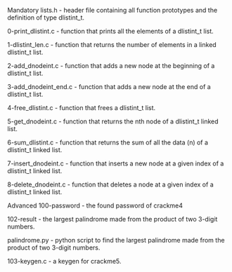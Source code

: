 Mandatory
lists.h - header file containing all function prototypes and the definition of type dlistint_t.

0-print_dlistint.c - function that prints all the elements of a dlistint_t list.

1-dlistint_len.c - function that returns the number of elements in a linked dlistint_t list.

2-add_dnodeint.c - function that adds a new node at the beginning of a dlistint_t list.

3-add_dnodeint_end.c - function that adds a new node at the end of a dlistint_t list.

4-free_dlistint.c - function that frees a dlistint_t list.

5-get_dnodeint.c - function that returns the nth node of a dlistint_t linked list.

6-sum_dlistint.c - function that returns the sum of all the data (n) of a dlistint_t linked list.

7-insert_dnodeint.c - function that inserts a new node at a given index of a dlistint_t linked list.

8-delete_dnodeint.c - function that deletes a node at a given index of a dlistint_t linked list.

Advanced
100-password - the found password of crackme4

102-result - the largest palindrome made from the product of two 3-digit numbers.

palindrome.py - python script to find the largest palindrome made from the product of two 3-digit numbers.

103-keygen.c - a keygen for crackme5.
